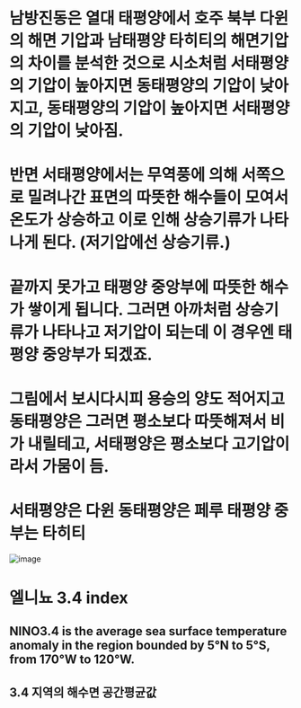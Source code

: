 #  남방진동은 열대 태평양에서 호주 북부 다윈의 해면 기압과 남태평양 타히티의 해면기압의 차이를 분석한 것으로 시소처럼 서태평양의 기압이 높아지면 동태평양의 기압이 낮아지고, 동태평양의 기압이 높아지면 서태평양의 기압이 낮아짐.

#  반면 서태평양에서는 무역풍에 의해 서쪽으로 밀려나간 표면의 따뜻한 해수들이 모여서 온도가 상승하고 이로 인해 상승기류가 나타나게 된다. (저기압에선 상승기류.)


#  끝까지 못가고 태평양 중앙부에 따뜻한 해수가 쌓이게 됩니다. 그러면 아까처럼 상승기류가 나타나고 저기압이 되는데 이 경우엔 태평양 중앙부가 되겠죠.

# 그림에서 보시다시피 용승의 양도 적어지고 동태평양은 그러면 평소보다 따뜻해져서 비가 내릴테고, 서태평양은 평소보다 고기압이라서 가뭄이 듬.

# 서태평양은 다윈 동태평양은 페루 태평양 중부는 타히티

![image](https://user-images.githubusercontent.com/73323188/151912499-518d1717-e706-4d5a-ba48-ccc1633ab0c0.png)

# 엘니뇨 3.4 index 
## NINO3.4 is the average sea surface temperature anomaly in the region bounded by 5°N to 5°S, from 170°W to 120°W.
## 3.4 지역의 해수면 공간평균값



